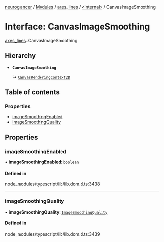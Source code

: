 [neuroglancer](../README.md) / [Modules](../modules.md) / [axes\_lines](../modules/axes_lines.md) / [<internal\>](../modules/axes_lines._internal_.md) / CanvasImageSmoothing

# Interface: CanvasImageSmoothing

[axes_lines](../modules/axes_lines.md).[<internal>](../modules/axes_lines._internal_.md).CanvasImageSmoothing

## Hierarchy

- **`CanvasImageSmoothing`**

  ↳ [`CanvasRenderingContext2D`](axes_lines._internal_.CanvasRenderingContext2D.md)

## Table of contents

### Properties

- [imageSmoothingEnabled](axes_lines._internal_.CanvasImageSmoothing.md#imagesmoothingenabled)
- [imageSmoothingQuality](axes_lines._internal_.CanvasImageSmoothing.md#imagesmoothingquality)

## Properties

### imageSmoothingEnabled

• **imageSmoothingEnabled**: `boolean`

#### Defined in

node_modules/typescript/lib/lib.dom.d.ts:3438

___

### imageSmoothingQuality

• **imageSmoothingQuality**: [`ImageSmoothingQuality`](../modules/axes_lines._internal_.md#imagesmoothingquality)

#### Defined in

node_modules/typescript/lib/lib.dom.d.ts:3439

